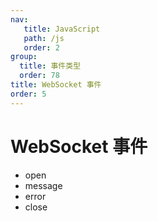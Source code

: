 ```yaml
---
nav:
   title: JavaScript
   path: /js
   order: 2
group:
  title: 事件类型
  order: 78
title: WebSocket 事件
order: 5
---
```


# WebSocket 事件

- open
- message
- error
- close
